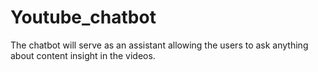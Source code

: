 # Youtube_chatbot
The chatbot will serve as an assistant allowing the users to ask anything about content insight in the videos.
